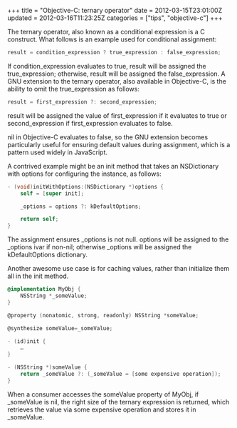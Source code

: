 +++
title = "Objective-C: ternary operator"
date = 2012-03-15T23:01:00Z
updated = 2012-03-16T11:23:25Z
categories = ["tips", "objective-c"]
+++

The ternary operator, also known as a conditional expression is a C construct.  What follows is an example used for conditional assignment:

```mm
result = condition_expression ? true_expression : false_expression;
```

If condition_expression evaluates to true, result will be assigned the true_expression; otherwise, result will be assigned the false_expression.  A GNU extension to the ternary operator, also available in Objective-C, is the ability to omit the true_expression as follows:

```mm
result = first_expression ?: second_expression;
```

result will be assigned the value of first_expression if it evaluates to true or second_expression if first_expression evaluates to false.

nil in Objective-C evaluates to false, so the GNU extension becomes particularly useful for ensuring default values during assignment, which is a pattern used widely in JavaScript.

A contrived example might be an init method that takes an NSDictionary with options for configuring the instance, as follows:

```mm
- (void)initWithOptions:(NSDictionary *)options {
	self = [super init];

	_options = options ?: kDefaultOptions;

	return self;
}
```

The assignment ensures _options is not null. options will be assigned to the _options ivar if non-nil; otherwise _options will be assigned the kDefaultOptions dictionary.

Another awesome use case is for caching values, rather than initialize them all in the init method.

```mm
@implementation MyObj {
	NSString *_someValue;
}

@property (nonatomic, strong, readonly) NSString *someValue;

@synthesize someValue=_someValue;

- (id)init {
	…
}

- (NSString *)someValue {
	return _someValue ?: (_someValue = [some expensive operation]);
}

```

When a consumer accesses the someValue property of MyObj, if _someValue is nil, the right size of the ternary expression is returned, which retrieves the value via some expensive operation and stores it in _someValue.